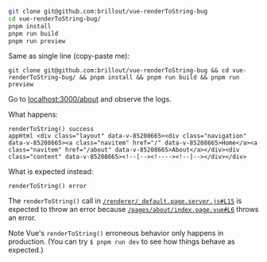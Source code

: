 ```bash
git clone git@github.com:brillout/vue-renderToString-bug
cd vue-renderToString-bug/
pnpm install
pnpm run build
pnpm run preview
```

Same as single line (copy-paste me):

```shell
git clone git@github.com:brillout/vue-renderToString-bug && cd vue-renderToString-bug/ && pnpm install && pnpm run build && pnpm run preview
```

Go to [localhost:3000/about](http://localhost:3000/about) and observe the logs.

What happens:

```
renderToString() success
appHtml <div class="layout" data-v-85208665><div class="navigation" data-v-85208665><a class="navitem" href="/" data-v-85208665>Home</a><a class="navitem" href="/about" data-v-85208665>About</a></div><div class="content" data-v-85208665><!--[--><!----><!--]--></div></div>
```

What is expected instead:

```
renderToString() error
```

The `renderToString()` call in [`/renderer/_default.page.server.js#L15`](/renderer/_default.page.server.js#L15) is expected to throw an error because [`/pages/about/index.page.vue#L6`](/pages/about/index.page.vue#L6) throws an error.

Note Vue's `renderToString()` erroneous behavior only happens in production. (You can try `$ pnpm run dev` to see how things behave as expected.)
